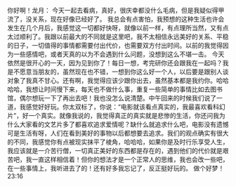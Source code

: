 你好啊！龙月：
   今天一起去看病，真好，很庆幸都没什么毛病，但是我疑似得甲流了，没关系，现在好像已经好了。
   我总会有点害怕，我预想的这种生活也许会发生在几个月后，我感觉这一切都好快呀，就像以前一样，有点理所当然，又有点太过顺利了。我跟以前最大的不同就是这里吧，我不太相信永远美好的关系、平稳的日子，一切值得的事情都需要付出代价，也需要双方付出时间。以前的我觉得因为一些感情吧，或者天真的以为不会遇到什么问题，没想到这么不堪一击。
   今天依然是很开心的一天，因为见到你了！每日一想，考完研你还会跟我在一起吗？我是不愿意当朋友的，虽然现在也不错，一想到你这么好一个人，以后要是跟别人谈对象了我真不甘心。还有啊，我觉得应该少跟你出去，虽然基本都是我约你。哈哈哈哈，我想让时间慢下来，每天也不做什么事，重复一些简单的事情比如去图书馆，偶尔想玩一下了再出去吧！我也没怎么说清楚。中午回来的时候我们说了一道，我感觉好好玩。你太双标了，你说：“电影就该看点真实的，我最喜欢看科幻片”，好一个真实。就像我说的，我觉得真正的真实就是悲惨的生活，你还问我为什么大家看的文艺片多了都喜欢追求爱情呢？缺什么就追求什么吧，电影没有遗憾可是生活有呀，人们在看到美好的事物以后都想要去追求。我们的观点确实有很大的不同，我感觉你有点被现实抹平了棱角，哈哈哈，如果你是及时行乐享受人生，我应该就是一介苦行僧，一切真正美好的东西都是存在的，遇到他们的代价就是艰苦吧，我一直这样相信着！但你的想法才是一个正常人的思维，我也会改一些吧，在一些事情上，我听进去了的！还有好多我忘记了，反正挺好玩的。
   做个好梦！
   23:16